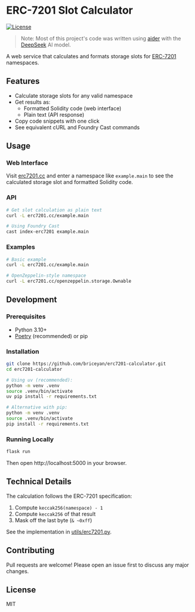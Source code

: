 # ERC-7201 Slot Calculator

[![License](https://img.shields.io/badge/license-MIT-blue.svg)](LICENSE)

> Note: Most of this project's code was written using [aider](https://aider.chat) with the [DeepSeek](https://deepseek.com) AI model.

A web service that calculates and formats storage slots for [ERC-7201](https://eips.ethereum.org/EIPS/eip-7201) namespaces.

## Features

- Calculate storage slots for any valid namespace
- Get results as:
  - Formatted Solidity code (web interface)
  - Plain text (API response)
- Copy code snippets with one click
- See equivalent cURL and Foundry Cast commands

## Usage

### Web Interface

Visit [erc7201.cc](https://erc7201.cc) and enter a namespace like `example.main` to see the calculated storage slot and formatted Solidity code.

### API

```bash
# Get slot calculation as plain text
curl -L erc7201.cc/example.main

# Using Foundry Cast
cast index-erc7201 example.main
```

### Examples

```bash
# Basic example
curl -L erc7201.cc/example.main

# OpenZeppelin-style namespace
curl -L erc7201.cc/openzeppelin.storage.Ownable
```

## Development

### Prerequisites

- Python 3.10+
- [Poetry](https://python-poetry.org/) (recommended) or pip

### Installation

```bash
git clone https://github.com/briceyan/erc7201-calculator.git
cd erc7201-calculator

# Using uv (recommended):
python -m venv .venv
source .venv/bin/activate
uv pip install -r requirements.txt

# Alternative with pip:
python -m venv .venv
source .venv/bin/activate
pip install -r requirements.txt
```

### Running Locally

```bash
flask run
```

Then open http://localhost:5000 in your browser.

## Technical Details

The calculation follows the ERC-7201 specification:
1. Compute `keccak256(namespace) - 1`
2. Compute `keccak256` of that result
3. Mask off the last byte (`& ~0xff`)

See the implementation in [utils/erc7201.py](utils/erc7201.py).

## Contributing

Pull requests are welcome! Please open an issue first to discuss any major changes.

## License

MIT
